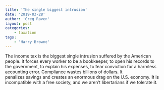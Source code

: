 ```yaml
---
title: 'The single biggest intrusion'
date: '2019-03-28'
author: 'Greg Raven'
layout: post
categories:
    - taxation
tags:
    - 'Harry Browne'
---
```


The income tax is the biggest single intrusion suffered by the American people. It forces every worker to be a bookkeeper, to open his records to the government, to explain his expenses, to fear conviction for a harmless accounting error. Compliance wastes billions of dollars. It  
 penalizes savings and creates an enormous drag on the U.S. economy. It is incompatible with a free society, and we aren’t libertarians if we tolerate it.